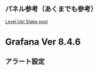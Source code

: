 
## パネル参考（あくまでも参考）

[Level Up! Stake pool](https://dashboard.lvlup-stakepool.com/d/rL7_wUG7z/level-up-stake-pool?orgId=1&refresh=5s)

# Grafana Ver 8.4.6
## アラート設定
